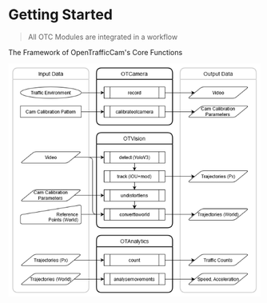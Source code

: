 # Getting Started

> All OTC Modules are integrated in a workflow

The Framework of OpenTrafficCam's Core Functions

<!-- TODO: Workflow grob beschreiben. Man könnte im Schaubild auch noch die Teilprojekte miteinander verbinden (z. B. Trajectories Output OTVision = Input OTAnalytics). Was ist mit OTLabels? -->

![Framework](framework-Vertical.png)
